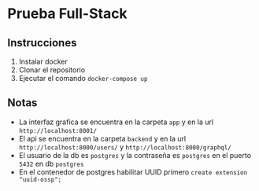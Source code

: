 # Prueba Full-Stack

## Instrucciones

1. Instalar docker
2. Clonar el repositorio
3. Ejecutar el comando `docker-compose up`

## Notas

- La interfaz grafica se encuentra en la carpeta `app` y en la url `http://localhost:8001/`
- El api se encuentra en la carpeta `backend` y en la url `http://localhost:8000/users/` y `http://localhost:8000/graphql/`
- El usuario de la db es `postgres` y la contraseña es `postgres` en el puerto `5432` en db `postgres`
- En el contenedor de postgres habilitar UUID primero `create extension "uuid-ossp";`
